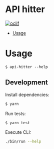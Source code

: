 # API hitter

[![oclif](https://img.shields.io/badge/cli-oclif-brightgreen.svg)](https://oclif.io)

<!-- toc -->

- [Usage](#usage)
  <!-- tocstop -->

# Usage

<!-- usage -->

```sh-session
$ api-hitter --help
```

<!-- usagestop -->

## Development

Install dependencies:

```sh
$ yarn
```

Run tests:

```sh
$ yarn test
```

Execute CLI:

```sh
./bin/run --help
```

